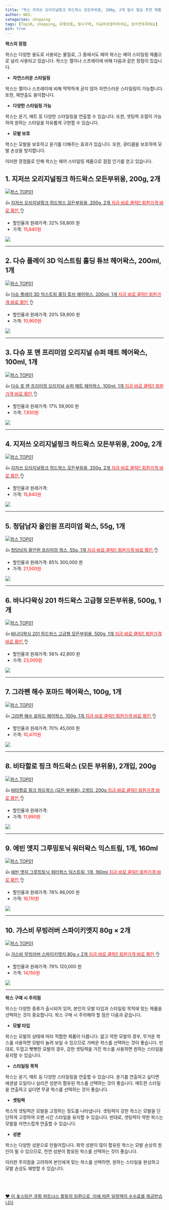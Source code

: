 ```yaml
---
title: "왁스 지저쓰 오리지널핑크 하드왁스 모든부위용, 200g, 2개 필수 필요 추천 제품 비교 최저 가격 비교 장점 구매 후기 구매평"
author: NEO.
categories: shopping
tags: [Top10, shopping, 유행상품, 필수구매, 지금바로클릭하세요, 놓치면후회해요]
pin: true
---
```

**왁스의 장점**

왁스는 다양한 용도로 사용되는 물질로, 그 중에서도 헤어 왁스는 헤어 스타일링 제품으로 널리 사용되고 있습니다. 왁스는 젤이나 스프레이에 비해 다음과 같은 장점이 있습니다.

* **자연스러운 스타일링**

왁스는 젤이나 스프레이에 비해 딱딱하게 굳지 않아 자연스러운 스타일링이 가능합니다. 또한, 재연출도 용이합니다.

* **다양한 스타일링 가능**

왁스는 윤기, 매트 등 다양한 스타일링을 연출할 수 있습니다. 또한, 셋팅력 조절이 가능하여 원하는 스타일을 자유롭게 구현할 수 있습니다.

* **모발 보호**

왁스는 모발을 보호하고 윤기를 더해주는 효과가 있습니다. 또한, 큐티클을 보호하여 모발 손상을 방지합니다.

이러한 장점들로 인해 왁스는 헤어 스타일링 제품으로 점점 인기를 얻고 있습니다.

   

## 1. 지저쓰 오리지널핑크 하드왁스 모든부위용, 200g, 2개

[![왁스 TOP01](https://thumbnail7.coupangcdn.com/thumbnails/remote/490x490ex/image/retail/images/5303791065010506-7e5cdb4a-19a8-4262-a14a-5cf1062b6481.jpg)](https://link.coupang.com/re/AFFSDP?lptag=AF3617701&subid=GithubCoopas&pageKey=6625141809&traceid=V0-153&itemId=15079386392&vendorItemId=70440058169)


👍 [지저쓰 오리지널핑크 하드왁스 모든부위용, 200g, 2개 <font color=red> 지금 바로 클릭!! 회원가격 바로 확인 </font> ](https://link.coupang.com/re/AFFSDP?lptag=AF3617701&subid=GithubCoopas&pageKey=6625141809&traceid=V0-153&itemId=15079386392&vendorItemId=70440058169) 👌 


- 할인율과 원래가격: 32%  58,800   원
- 가격: <span style='color:red'>15,840원</span>

[![](/discount_price.png)](https://link.coupang.com/re/AFFSDP?lptag=AF3617701&subid=GithubCoopas&pageKey=6625141809&traceid=V0-153&itemId=15079386392&vendorItemId=70440058169)

---


   

## 2. 다슈 플레이 3D 익스트림 홀딩 튜브 헤어왁스, 200ml, 1개

[![왁스 TOP01](https://thumbnail9.coupangcdn.com/thumbnails/remote/490x490ex/image/retail/images/8237743940964630-f24cac60-a74d-4b41-b5aa-3a6ca1dfb711.jpg)](https://link.coupang.com/re/AFFSDP?lptag=AF3617701&subid=GithubCoopas&pageKey=2352143781&traceid=V0-153&itemId=42409644&vendorItemId=3065719444)


👍 [다슈 플레이 3D 익스트림 홀딩 튜브 헤어왁스, 200ml, 1개 <font color=red> 지금 바로 클릭!! 회원가격 바로 확인 </font> ](https://link.coupang.com/re/AFFSDP?lptag=AF3617701&subid=GithubCoopas&pageKey=2352143781&traceid=V0-153&itemId=42409644&vendorItemId=3065719444) 👌 


- 할인율과 원래가격: 20%  59,900   원
- 가격: <span style='color:red'>10,900원</span>

[![](/discount_price.png)](https://link.coupang.com/re/AFFSDP?lptag=AF3617701&subid=GithubCoopas&pageKey=2352143781&traceid=V0-153&itemId=42409644&vendorItemId=3065719444)

---


   

## 3. 다슈 포 맨 프리미엄 오리지널 슈퍼 매트 헤어왁스, 100ml, 1개

[![왁스 TOP01](https://thumbnail9.coupangcdn.com/thumbnails/remote/490x490ex/image/retail/images/7808534132707219-827174e9-3ac5-45a2-85fc-aafbd6cda821.jpg)](https://link.coupang.com/re/AFFSDP?lptag=AF3617701&subid=GithubCoopas&pageKey=6285265339&traceid=V0-153&itemId=12925021733&vendorItemId=3149363256)


👍 [다슈 포 맨 프리미엄 오리지널 슈퍼 매트 헤어왁스, 100ml, 1개 <font color=red> 지금 바로 클릭!! 회원가격 바로 확인 </font> ](https://link.coupang.com/re/AFFSDP?lptag=AF3617701&subid=GithubCoopas&pageKey=6285265339&traceid=V0-153&itemId=12925021733&vendorItemId=3149363256) 👌 


- 할인율과 원래가격: 17%  59,900   원
- 가격: <span style='color:red'>7,830원</span>

[![](/discount_price.png)](https://link.coupang.com/re/AFFSDP?lptag=AF3617701&subid=GithubCoopas&pageKey=6285265339&traceid=V0-153&itemId=12925021733&vendorItemId=3149363256)

---


   

## 4. 지저쓰 오리지널핑크 하드왁스 모든부위용, 200g, 2개

[![왁스 TOP01](https://thumbnail7.coupangcdn.com/thumbnails/remote/490x490ex/image/retail/images/5303791065010506-7e5cdb4a-19a8-4262-a14a-5cf1062b6481.jpg)](https://link.coupang.com/re/AFFSDP?lptag=AF3617701&subid=GithubCoopas&pageKey=6625141809&traceid=V0-153&itemId=15079386392&vendorItemId=70440058169)


👍 [지저쓰 오리지널핑크 하드왁스 모든부위용, 200g, 2개 <font color=red> 지금 바로 클릭!! 회원가격 바로 확인 </font> ](https://link.coupang.com/re/AFFSDP?lptag=AF3617701&subid=GithubCoopas&pageKey=6625141809&traceid=V0-153&itemId=15079386392&vendorItemId=70440058169) 👌 


- 할인율과 원래가격: 
- 가격: <span style='color:red'>15,840원</span>

[![](/discount_price.png)](https://link.coupang.com/re/AFFSDP?lptag=AF3617701&subid=GithubCoopas&pageKey=6625141809&traceid=V0-153&itemId=15079386392&vendorItemId=70440058169)

---


   

## 5. 청담남자 올인원 프리미엄 왁스, 55g, 1개

[![왁스 TOP01](https://thumbnail6.coupangcdn.com/thumbnails/remote/490x490ex/image/vendor_inventory/6a84/6fbf7da05cfd2feff5edd2e36d853f228b425e630979de3f910836edf5f4.jpg)](https://link.coupang.com/re/AFFSDP?lptag=AF3617701&subid=GithubCoopas&pageKey=6059316796&traceid=V0-153&itemId=11134575593&vendorItemId=82500391813)


👍 [청담남자 올인원 프리미엄 왁스, 55g, 1개 <font color=red> 지금 바로 클릭!! 회원가격 바로 확인 </font> ](https://link.coupang.com/re/AFFSDP?lptag=AF3617701&subid=GithubCoopas&pageKey=6059316796&traceid=V0-153&itemId=11134575593&vendorItemId=82500391813) 👌 


- 할인율과 원래가격: 85%  300,000   원
- 가격: <span style='color:red'>21,500원</span>

[![](/discount_price.png)](https://link.coupang.com/re/AFFSDP?lptag=AF3617701&subid=GithubCoopas&pageKey=6059316796&traceid=V0-153&itemId=11134575593&vendorItemId=82500391813)

---


   

## 6. 바나다왁싱 201 하드왁스 고급형 모든부위용, 500g, 1개

[![왁스 TOP01](https://thumbnail10.coupangcdn.com/thumbnails/remote/490x490ex/image/vendor_inventory/ec65/d377105ab29f254c11301295a04a0c897af9cc9271042f6eccf1e45e764e.jpg)](https://link.coupang.com/re/AFFSDP?lptag=AF3617701&subid=GithubCoopas&pageKey=197629823&traceid=V0-153&itemId=569900030&vendorItemId=86873820846)


👍 [바나다왁싱 201 하드왁스 고급형 모든부위용, 500g, 1개 <font color=red> 지금 바로 클릭!! 회원가격 바로 확인 </font> ](https://link.coupang.com/re/AFFSDP?lptag=AF3617701&subid=GithubCoopas&pageKey=197629823&traceid=V0-153&itemId=569900030&vendorItemId=86873820846) 👌 


- 할인율과 원래가격: 56%  42,800   원
- 가격: <span style='color:red'>23,000원</span>

[![](/discount_price.png)](https://link.coupang.com/re/AFFSDP?lptag=AF3617701&subid=GithubCoopas&pageKey=197629823&traceid=V0-153&itemId=569900030&vendorItemId=86873820846)

---


   

## 7. 그라펜 해수 포마드 헤어왁스, 100g, 1개

[![왁스 TOP01](https://thumbnail6.coupangcdn.com/thumbnails/remote/490x490ex/image/retail/images/8404420779174510-c3dd0778-5668-4047-ab95-6b7db6725814.jpg)](https://link.coupang.com/re/AFFSDP?lptag=AF3617701&subid=GithubCoopas&pageKey=22842883&traceid=V0-153&itemId=17972492478&vendorItemId=3152780075)


👍 [그라펜 해수 포마드 헤어왁스, 100g, 1개 <font color=red> 지금 바로 클릭!! 회원가격 바로 확인 </font> ](https://link.coupang.com/re/AFFSDP?lptag=AF3617701&subid=GithubCoopas&pageKey=22842883&traceid=V0-153&itemId=17972492478&vendorItemId=3152780075) 👌 


- 할인율과 원래가격: 70%  45,000   원
- 가격: <span style='color:red'>10,470원</span>

[![](/discount_price.png)](https://link.coupang.com/re/AFFSDP?lptag=AF3617701&subid=GithubCoopas&pageKey=22842883&traceid=V0-153&itemId=17972492478&vendorItemId=3152780075)

---


   

## 8. 비타할로 핑크 하드왁스 (모든 부위용), 2개입, 200g

[![왁스 TOP01](https://thumbnail8.coupangcdn.com/thumbnails/remote/490x490ex/image/retail/images/3642856059864299-cfea4c5a-f014-4ceb-a387-f9c2cfcf8f66.jpg)](https://link.coupang.com/re/AFFSDP?lptag=AF3617701&subid=GithubCoopas&pageKey=6570541682&traceid=V0-153&itemId=14747319681&vendorItemId=81987724577)


👍 [비타할로 핑크 하드왁스 (모든 부위용), 2개입, 200g <font color=red> 지금 바로 클릭!! 회원가격 바로 확인 </font> ](https://link.coupang.com/re/AFFSDP?lptag=AF3617701&subid=GithubCoopas&pageKey=6570541682&traceid=V0-153&itemId=14747319681&vendorItemId=81987724577) 👌 


- 할인율과 원래가격: 
- 가격: <span style='color:red'>11,990원</span>

[![](/discount_price.png)](https://link.coupang.com/re/AFFSDP?lptag=AF3617701&subid=GithubCoopas&pageKey=6570541682&traceid=V0-153&itemId=14747319681&vendorItemId=81987724577)

---


   

## 9. 에빈 엣지 그루밍토닉 워터왁스 익스트림, 1개, 160ml

[![왁스 TOP01](https://thumbnail8.coupangcdn.com/thumbnails/remote/490x490ex/image/retail/images/37042627724141-37405105-9a60-4ac9-a5d8-b6fb589cc5e0.jpg)](https://link.coupang.com/re/AFFSDP?lptag=AF3617701&subid=GithubCoopas&pageKey=7339516194&traceid=V0-153&itemId=15581517739&vendorItemId=82800573795)


👍 [에빈 엣지 그루밍토닉 워터왁스 익스트림, 1개, 160ml <font color=red> 지금 바로 클릭!! 회원가격 바로 확인 </font> ](https://link.coupang.com/re/AFFSDP?lptag=AF3617701&subid=GithubCoopas&pageKey=7339516194&traceid=V0-153&itemId=15581517739&vendorItemId=82800573795) 👌 


- 할인율과 원래가격: 78%  86,000   원
- 가격: <span style='color:red'>16,110원</span>

[![](/discount_price.png)](https://link.coupang.com/re/AFFSDP?lptag=AF3617701&subid=GithubCoopas&pageKey=7339516194&traceid=V0-153&itemId=15581517739&vendorItemId=82800573795)

---


   

## 10. 갸스비 무빙러버 스파이키엣지 80g × 2개

[![왁스 TOP01](https://thumbnail9.coupangcdn.com/thumbnails/remote/490x490ex/image/vendor_inventory/daaf/84f996968b400ee0cbbccc2d02b22212cf446ba1cf6c6e6aa1fc46356bf8.jpg)](https://link.coupang.com/re/AFFSDP?lptag=AF3617701&subid=GithubCoopas&pageKey=24317&traceid=V0-153&itemId=12815219755&vendorItemId=81661159608)


👍 [갸스비 무빙러버 스파이키엣지 80g × 2개 <font color=red> 지금 바로 클릭!! 회원가격 바로 확인 </font> ](https://link.coupang.com/re/AFFSDP?lptag=AF3617701&subid=GithubCoopas&pageKey=24317&traceid=V0-153&itemId=12815219755&vendorItemId=81661159608) 👌 


- 할인율과 원래가격: 79%  120,000   원
- 가격: <span style='color:red'>14,150원</span>

[![](/discount_price.png)](https://link.coupang.com/re/AFFSDP?lptag=AF3617701&subid=GithubCoopas&pageKey=24317&traceid=V0-153&itemId=12815219755&vendorItemId=81661159608)

---
**왁스 구매 시 주의점**

왁스는 다양한 종류가 출시되어 있어, 본인의 모발 타입과 스타일링 목적에 맞는 제품을 선택하는 것이 중요합니다. 왁스 구매 시 주의해야 할 점은 다음과 같습니다.

* **모발 타입**

왁스는 모발의 상태에 따라 적합한 제품이 다릅니다. 얇고 약한 모발의 경우, 무거운 왁스를 사용하면 모발이 눌려 보일 수 있으므로 가벼운 왁스를 선택하는 것이 좋습니다. 반대로, 두껍고 뻣뻣한 모발의 경우, 강한 셋팅력을 가진 왁스를 사용하면 원하는 스타일을 유지할 수 있습니다.

* **스타일링 목적**

왁스는 윤기, 매트 등 다양한 스타일링을 연출할 수 있습니다. 윤기를 연출하고 싶다면 에센셜 오일이나 실리콘 성분이 함유된 왁스를 선택하는 것이 좋습니다. 매트한 스타일을 연출하고 싶다면 무광 왁스를 선택하는 것이 좋습니다.

* **셋팅력**

왁스의 셋팅력은 모발을 고정하는 정도를 나타냅니다. 셋팅력이 강한 왁스는 모발을 단단하게 고정하여 오랜 시간 스타일을 유지할 수 있습니다. 반대로, 셋팅력이 약한 왁스는 모발을 자연스럽게 연출할 수 있습니다.

* **성분**

왁스는 다양한 성분으로 만들어집니다. 화학 성분이 많이 함유된 왁스는 모발 손상의 원인이 될 수 있으므로, 천연 성분이 함유된 왁스를 선택하는 것이 좋습니다.

이러한 주의점을 고려하여 본인에게 맞는 왁스를 선택하면, 원하는 스타일을 완성하고 모발 손상도 예방할 수 있습니다.<br><br><br><br><br> [ ❤  이 포스팅은 쿠팡 파트너스 활동의 일환으로, 이에 따른 일정액의 수수료를 제공받습니다](https://link.coupang.com/a/bcEFyh)